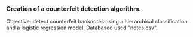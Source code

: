 ### Creation of a counterfeit detection algorithm.

Objective: detect counterfeit banknotes using a hierarchical classification and a logistic regression model.
Databased used "notes.csv". 
